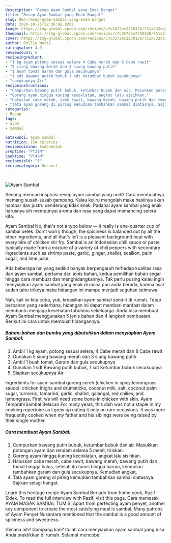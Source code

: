 ```yaml
---
description: "Resep Ayam Sambal yang Enak Banget"
title: "Resep Ayam Sambal yang Enak Banget"
slug: 964-resep-ayam-sambal-yang-enak-banget
date: 2020-10-25T22:36:42.820Z
image: https://img-global.cpcdn.com/recipes/c7c3572ec2250126/751x532cq70/ayam-sambal-foto-resep-utama.jpg
thumbnail: https://img-global.cpcdn.com/recipes/c7c3572ec2250126/751x532cq70/ayam-sambal-foto-resep-utama.jpg
cover: https://img-global.cpcdn.com/recipes/c7c3572ec2250126/751x532cq70/ayam-sambal-foto-resep-utama.jpg
author: Dollie Watts
ratingvalue: 4.9
reviewcount: 5
recipeingredient:
- "1 kg ayam potong sesuai selera 4 Cabe merah dan 8 Cabe rawit"
- "5 siung bawang merah dan 3 siung bawang putih"
- "1 buah tomat Garam dan gula secukupnya"
- "1 sdt Bawang putih bubuk 1 sdt Ketumbar bubuk secukupnya"
- "secukupnya Air"
recipeinstructions:
- "Campurkan bawang putih bubuk, ketumbar bubuk dan air. Masukkan potongan ayam dan rendam selama 5 menit, tiriskan."
- "Goreng ayam hingga kuning kecoklatan, angkat lalu sisihkan."
- "Haluskan cabe merah, cabe rawit, bawang merah, bawang putih dan tomat hingga halus, setelah itu tumis hingga harum, kemudian tambahkan garam dan gula secukupnya. Kemudian angkat."
- "Tata ayam goreng di piring kemudian tambahkan sambal diatasnya. Sajikan selagi hangat."
categories:
- Resep
tags:
- ayam
- sambal

katakunci: ayam sambal 
nutrition: 154 calories
recipecuisine: Indonesian
preptime: "PT21M"
cooktime: "PT47M"
recipeyield: "1"
recipecategory: Dessert

---
```



![Ayam Sambal](https://img-global.cpcdn.com/recipes/c7c3572ec2250126/751x532cq70/ayam-sambal-foto-resep-utama.jpg)

Sedang mencari inspirasi resep ayam sambal yang unik? Cara membuatnya memang susah-susah gampang. Kalau keliru mengolah maka hasilnya akan hambar dan justru cenderung tidak enak. Padahal ayam sambal yang enak harusnya sih mempunyai aroma dan rasa yang dapat memancing selera kita.

Ayam Sambal No, that&#39;s not a typo below — it really is one-quarter cup of sambal oelek. Don&#39;t worry though, the spiciness is balanced out by all the other ingredients, and all that&#39;s left is a pleasant background heat with every bite of chicken stir fry. Sambal is an Indonesian chili sauce or paste typically made from a mixture of a variety of chili peppers with secondary ingredients such as shrimp paste, garlic, ginger, shallot, scallion, palm sugar, and lime juice.

Ada beberapa hal yang sedikit banyak berpengaruh terhadap kualitas rasa dari ayam sambal, pertama dari jenis bahan, kedua pemilihan bahan segar hingga cara membuat dan menghidangkannya. Tak perlu pusing kalau ingin menyiapkan ayam sambal yang enak di mana pun anda berada, karena asal sudah tahu triknya maka hidangan ini mampu menjadi suguhan istimewa.


Nah, kali ini kita coba, yuk, kreasikan ayam sambal sendiri di rumah. Tetap berbahan yang sederhana, hidangan ini dapat memberi manfaat dalam membantu menjaga kesehatan tubuhmu sekeluarga. Anda bisa membuat Ayam Sambal menggunakan 5 jenis bahan dan 4 langkah pembuatan. Berikut ini cara untuk membuat hidangannya.

<!--inarticleads1-->

##### Bahan-bahan dan bumbu yang dibutuhkan dalam menyiapkan Ayam Sambal:

1. Ambil 1 kg ayam, potong sesuai selera, 4 Cabe merah dan 8 Cabe rawit
1. Gunakan 5 siung bawang merah dan 3 siung bawang putih
1. Ambil 1 buah tomat, Garam dan gula secukupnya
1. Gunakan 1 sdt Bawang putih bubuk, 1 sdt Ketumbar bubuk secukupnya
1. Siapkan secukupnya Air


Ingredients for ayam sambal goreng sereh (chicken in spicy lemongrass sauce): chicken thighs and drumsticks, coconut milk, salt, coconut palm sugar, turmeric, tamarind, garlic, shallot, galangal, red chilies, and lemongrass. First, we will need some bone-in chicken with skin. Ayam Temprah/Sambal Belacan For many years, this dish was not a staple in my cooking repertoire as I grew up eating it only on rare occasions. It was more frequently cooked when my father and his siblings were being raised by their single mother. 

<!--inarticleads2-->

##### Cara membuat Ayam Sambal:

1. Campurkan bawang putih bubuk, ketumbar bubuk dan air. Masukkan potongan ayam dan rendam selama 5 menit, tiriskan.
1. Goreng ayam hingga kuning kecoklatan, angkat lalu sisihkan.
1. Haluskan cabe merah, cabe rawit, bawang merah, bawang putih dan tomat hingga halus, setelah itu tumis hingga harum, kemudian tambahkan garam dan gula secukupnya. Kemudian angkat.
1. Tata ayam goreng di piring kemudian tambahkan sambal diatasnya. Sajikan selagi hangat.


Learn this heritage recipe Ayam Sambal Berlado from home cook, Razif Sidek. To read the full interview with Razif, visit this page. Cara memasak AYAM MASAK SAMBAL TUMIS. Apart from perfecting ayam penyet, another key component to create the most satisfying meal is sambal. Many patrons of Ayam Penyet Nusantara mentioned that the sambal is a good amount of spiciness and sweetness. 

Gimana nih? Gampang kan? Itulah cara menyiapkan ayam sambal yang bisa Anda praktikkan di rumah. Selamat mencoba!
